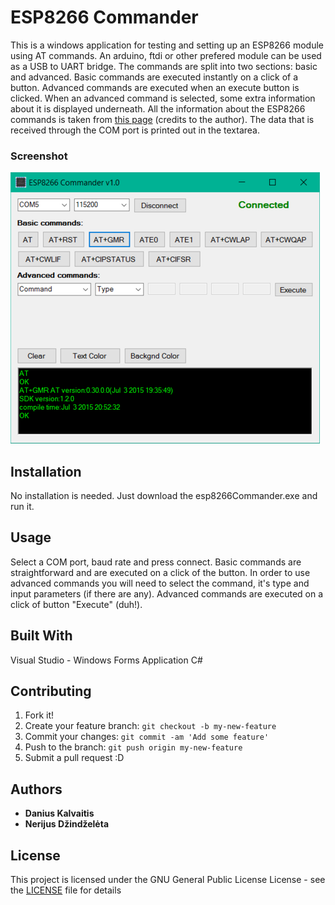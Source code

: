 # ESP8266 Commander

This is a windows application for testing and setting up an ESP8266 module using AT commands. An arduino, ftdi or other prefered module can be used as a USB to UART bridge. The commands are split into two sections: basic and advanced. Basic commands are executed instantly on a click of a button. Advanced commands are executed when an execute button is clicked. When an advanced command is selected, some extra information about it is displayed underneath. All the information about the ESP8266 commands is taken from <a href="https://room-15.github.io/blog/2015/03/26/esp8266-at-command-reference/">this page</a> (credits to the author). The data that is received through the COM port is printed out in the textarea.

### Screenshot
![Alt text](/esp8266CommanderPreview.png "Basic Commands")

## Installation

No installation is needed. Just download the esp8266Commander.exe and run it.

## Usage

Select a COM port, baud rate and press connect.
Basic commands are straightforward and are executed on a click of the button.
In order to use advanced commands you will need to select the command, it's type and input parameters (if there are any).
Advanced commands are executed on a click of button "Execute" (duh!).
## Built With

Visual Studio - Windows Forms Application C#

## Contributing

1. Fork it!
2. Create your feature branch: `git checkout -b my-new-feature`
3. Commit your changes: `git commit -am 'Add some feature'`
4. Push to the branch: `git push origin my-new-feature`
5. Submit a pull request :D

## Authors

* **Danius Kalvaitis**
* **Nerijus Džindželėta**

## License

This project is licensed under the GNU General Public License License - see the [LICENSE](LICENSE) file for details
